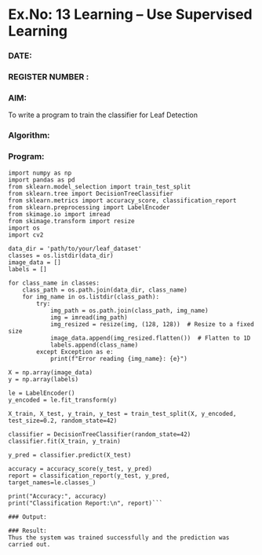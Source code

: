# Ex.No: 13 Learning – Use Supervised Learning  
### DATE:                                                                            
### REGISTER NUMBER : 
### AIM: 
To write a program to train the classifier for Leaf Detection
###  Algorithm:

### Program:
```Import Libraries
import numpy as np
import pandas as pd
from sklearn.model_selection import train_test_split
from sklearn.tree import DecisionTreeClassifier
from sklearn.metrics import accuracy_score, classification_report
from sklearn.preprocessing import LabelEncoder
from skimage.io import imread
from skimage.transform import resize
import os
import cv2

data_dir = 'path/to/your/leaf_dataset'
classes = os.listdir(data_dir)
image_data = []
labels = []

for class_name in classes:
    class_path = os.path.join(data_dir, class_name)
    for img_name in os.listdir(class_path):
        try:
            img_path = os.path.join(class_path, img_name)
            img = imread(img_path)
            img_resized = resize(img, (128, 128))  # Resize to a fixed size
            image_data.append(img_resized.flatten())  # Flatten to 1D
            labels.append(class_name)
        except Exception as e:
            print(f"Error reading {img_name}: {e}")

X = np.array(image_data)
y = np.array(labels)

le = LabelEncoder()
y_encoded = le.fit_transform(y)

X_train, X_test, y_train, y_test = train_test_split(X, y_encoded, test_size=0.2, random_state=42)

classifier = DecisionTreeClassifier(random_state=42)
classifier.fit(X_train, y_train)

y_pred = classifier.predict(X_test)

accuracy = accuracy_score(y_test, y_pred)
report = classification_report(y_test, y_pred, target_names=le.classes_)

print("Accuracy:", accuracy)
print("Classification Report:\n", report)```

### Output:

### Result:
Thus the system was trained successfully and the prediction was carried out.
